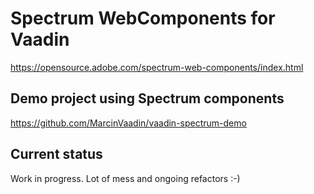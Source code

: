 # Spectrum WebComponents for Vaadin
https://opensource.adobe.com/spectrum-web-components/index.html

## Demo project using Spectrum components
https://github.com/MarcinVaadin/vaadin-spectrum-demo

## Current status
Work in progress. Lot of mess and ongoing refactors :-)